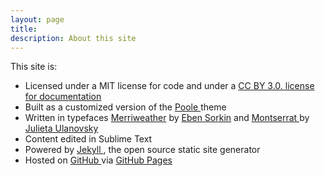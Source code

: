 ```yaml
---
layout: page
title: 
description: About this site
---
```



<div class="aboutsite">
 

<p> This site is:</p>

<ul class="list-unstyled">

   
<li> Licensed under a MIT license for code and under a <a href="http://creativecommons.org/licenses/by/3.0/deed.en_US">CC BY 3.0. license for documentation</a></li>

<li> Built as a customized version of the <a href="http://getpoole.com/"> Poole </a> theme </li>

<li> Written in typefaces <a href="http://www.google.com/fonts/specimen/Merriweather">Merriweather</a> by <a href= "https://ebensorkin.wordpress.com/">Eben Sorkin</a> and <a href="http://www.google.com/fonts/specimen/Montserrat"> Montserrat </a> by <a href="http://www.zkysky.com.ar/"> Julieta Ulanovsky </a></li>

<li> Content edited in Sublime Text </li>

<li> Powered by <a href="http://jekyllrb.com/"> Jekyll </a>, the open source static site generator</li>

<li> Hosted on <a href="https://github.com/moralesn/moralesn.github.io"> GitHub </a> via <a href="https://pages.github.com/"> GitHub Pages</a></li>

</ul> 
 </div>

 
 
